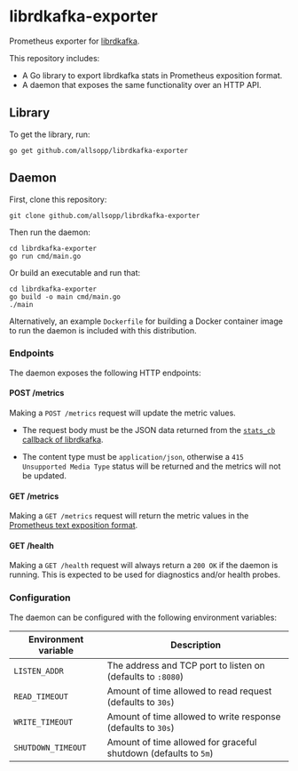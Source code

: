 # librdkafka-exporter

Prometheus exporter for [librdkafka](https://github.com/confluentinc/librdkafka).

This repository includes:

 - A Go library to export librdkafka stats in Prometheus exposition format.
 - A daemon that exposes the same functionality over an HTTP API.

## Library

To get the library, run:

    go get github.com/allsopp/librdkafka-exporter

## Daemon

First, clone this repository:

    git clone github.com/allsopp/librdkafka-exporter

Then run the daemon:

    cd librdkafka-exporter
    go run cmd/main.go

Or build an executable and run that:

    cd librdkafka-exporter
    go build -o main cmd/main.go
    ./main

Alternatively, an example `Dockerfile` for building a Docker container image to run the
daemon is included with this distribution.

### Endpoints

The daemon exposes the following HTTP endpoints:

#### POST /metrics

Making a `POST /metrics` request will update the metric values.

* The request body must be the JSON data returned from the
  [`stats_cb` callback of librdkafka](https://github.com/confluentinc/librdkafka/blob/master/STATISTICS.md).

* The content type must be `application/json`, otherwise a `415 Unsupported Media Type`
  status will be returned and the metrics will not be updated.

#### GET /metrics

Making a `GET /metrics` request will return the metric values in the
[Prometheus text exposition format](https://github.com/prometheus/docs/blob/main/content/docs/instrumenting/exposition_formats.md).

#### GET /health

Making a `GET /health` request will always return a `200 OK` if the daemon is running.
This is expected to be used for diagnostics and/or health probes.

### Configuration

The daemon can be configured with the following environment variables:

| Environment variable | Description |
| --- | --- |
| `LISTEN_ADDR`        | The address and TCP port to listen on (defaults to `:8080`)     |
| `READ_TIMEOUT`       | Amount of time allowed to read request (defaults to `30s`)      |
| `WRITE_TIMEOUT`      | Amount of time allowed to write response (defaults to `30s`)    |
| `SHUTDOWN_TIMEOUT`   | Amount of time allowed for graceful shutdown (defaults to `5m`) |
